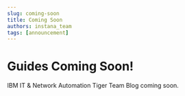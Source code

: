 ```yaml
---
slug: coming-soon
title: Coming Soon
authors: instana_team
tags: [announcement]
---
```


# Guides Coming Soon!

IBM IT & Network Automation Tiger Team Blog coming soon.

<!-- truncate -->
